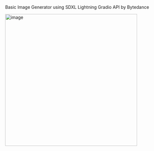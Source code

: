 Basic Image Generator using SDXL Lightning Gradio API by Bytedance


<img width="426" alt="image" src="https://github.com/HanCreation/GenImage-ViteReact/assets/17227959/d93329c8-dbb1-4992-9ecd-aa81341e0b39">
